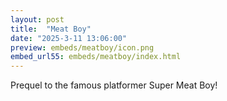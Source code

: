 ```yaml
---
layout: post
title:  "Meat Boy"
date: "2025-3-11 13:06:00"
preview: embeds/meatboy/icon.png
embed_url55: embeds/meatboy/index.html
---
```

Prequel to the famous platformer Super Meat Boy!
